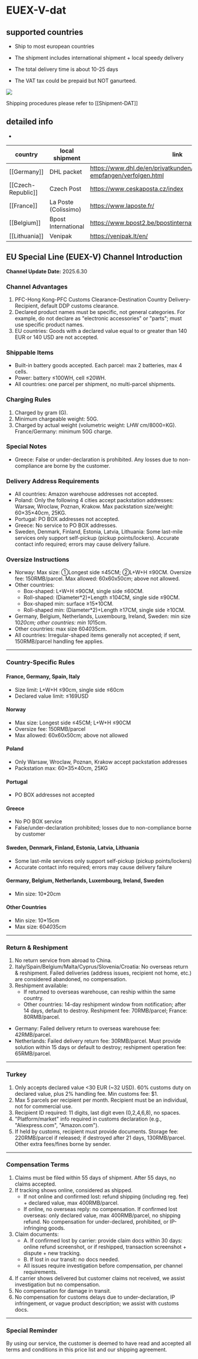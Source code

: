 
# EUEX-V-dat


## supported countries 

- Ship to most european countries

- The shipment includes international shipment + local speedy delivery 

- The total delivery time is about 10-25 days

- The VAT tax could be prepaid but NOT ganurteed. 

![](2024-11-13-16-02-10.png)

Shipping procedures please refer to [[Shipment-DAT]]



## detailed info 

- 

| country            | local shipment       | link                                                               |
| ------------------ | -------------------- | ------------------------------------------------------------------ |
| [[Germany]]        | DHL packet           | https://www.dhl.de/en/privatkunden/pakete-empfangen/verfolgen.html |
| [[Czech-Republic]] | Czech Post           | https://www.ceskaposta.cz/index                                    |
| [[France]]         | La Poste (Colissimo) | https://www.laposte.fr/                                            |
| [[Belgium]]        | Bpost International  | https://www.bpost2.be/bpostinternational/track_trace/find.php      |
| [[Lithuania]]      | Venipak              | https://venipak.lt/en/                                             |
 






## EU Special Line (EUEX-V) Channel Introduction

**Channel Update Date:** 2025.6.30

### Channel Advantages
1. PFC-Hong Kong-PFC Customs Clearance-Destination Country Delivery-Recipient, default DDP customs clearance.
2. Declared product names must be specific, not general categories. For example, do not declare as "electronic accessories" or "parts"; must use specific product names.
3. EU countries: Goods with a declared value equal to or greater than 140 EUR or 140 USD are not accepted.

### Shippable Items
- Built-in battery goods accepted. Each parcel: max 2 batteries, max 4 cells.
- Power: battery ≤100WH, cell ≤20WH.
- All countries: one parcel per shipment, no multi-parcel shipments.

### Charging Rules
1. Charged by gram (G).
2. Minimum chargeable weight: 50G.
3. Charged by actual weight (volumetric weight: L*H*W cm/8000=KG). France/Germany: minimum 50G charge.

### Special Notes
- Greece: False or under-declaration is prohibited. Any losses due to non-compliance are borne by the customer.

### Delivery Address Requirements
- All countries: Amazon warehouse addresses not accepted.
- Poland: Only the following 4 cities accept packstation addresses: Warsaw, Wroclaw, Poznan, Krakow. Max packstation size/weight: 60×35×40cm, 25KG.
- Portugal: PO BOX addresses not accepted.
- Greece: No service to PO BOX addresses.
- Sweden, Denmark, Finland, Estonia, Latvia, Lithuania: Some last-mile services only support self-pickup (pickup points/lockers). Accurate contact info required; errors may cause delivery failure.

### Oversize Instructions
- Norway: Max size: ①Longest side ≤45CM; ②L+W+H ≤90CM. Oversize fee: 150RMB/parcel. Max allowed: 60x60x50cm; above not allowed.
- Other countries:
    - Box-shaped: L+W+H ≤90CM, single side ≤60CM.
    - Roll-shaped: (Diameter*2)+Length ≤104CM, single side ≤90CM.
    - Box-shaped min: surface ≥15*10CM.
    - Roll-shaped min: (Diameter*2)+Length ≥17CM, single side ≥10CM.
- Germany, Belgium, Netherlands, Luxembourg, Ireland, Sweden: min size 10*20cm; other countries: min 10*15cm.
- Other countries: max size 60*40*35cm.
- All countries: Irregular-shaped items generally not accepted; if sent, 150RMB/parcel handling fee applies.

---

### Country-Specific Rules

#### France, Germany, Spain, Italy
- Size limit: L+W+H ≤90cm, single side ≤60cm
- Declared value limit: ≤169USD

#### Norway
- Max size: Longest side ≤45CM; L+W+H ≤90CM
- Oversize fee: 150RMB/parcel
- Max allowed: 60x60x50cm; above not allowed

#### Poland
- Only Warsaw, Wroclaw, Poznan, Krakow accept packstation addresses
- Packstation max: 60×35×40cm, 25KG

#### Portugal
- PO BOX addresses not accepted

#### Greece
- No PO BOX service
- False/under-declaration prohibited; losses due to non-compliance borne by customer

#### Sweden, Denmark, Finland, Estonia, Latvia, Lithuania
- Some last-mile services only support self-pickup (pickup points/lockers)
- Accurate contact info required; errors may cause delivery failure

#### Germany, Belgium, Netherlands, Luxembourg, Ireland, Sweden
- Min size: 10*20cm

#### Other Countries
- Min size: 10*15cm
- Max size: 60*40*35cm

---

### Return & Reshipment
1. No return service from abroad to China.
2. Italy/Spain/Belgium/Malta/Cyprus/Slovenia/Croatia: No overseas return & reshipment. Failed deliveries (address issues, recipient not home, etc.) are considered abandoned, no compensation.
3. Reshipment available:
    - If returned to overseas warehouse, can reship within the same country.
    - Other countries: 14-day reshipment window from notification; after 14 days, default to destroy. Reshipment fee: 70RMB/parcel; France: 80RMB/parcel.
- Germany: Failed delivery return to overseas warehouse fee: 42RMB/parcel.
- Netherlands: Failed delivery return fee: 30RMB/parcel. Must provide solution within 15 days or default to destroy; reshipment operation fee: 65RMB/parcel.

---

### Turkey
1. Only accepts declared value <30 EUR (~32 USD). 60% customs duty on declared value, plus 2% handling fee. Min customs fee: $1.
2. Max 5 parcels per recipient per month. Recipient must be an individual, not for commercial use.
3. Recipient ID required: 11 digits, last digit even (0,2,4,6,8), no spaces.
4. "Platform/market" info required in customs declaration (e.g., "Aliexpress.com", "Amazon.com").
5. If held by customs, recipient must provide documents. Storage fee: 220RMB/parcel if released; if destroyed after 21 days, 130RMB/parcel. Other extra fees/fines borne by sender.

---

### Compensation Terms
1. Claims must be filed within 55 days of shipment. After 55 days, no claims accepted.
2. If tracking shows online, considered as shipped.
    - If not online and confirmed lost: refund shipping (including reg. fee) + declared value, max 400RMB/parcel.
    - If online, no overseas reply: no compensation. If confirmed lost overseas: only declared value, max 400RMB/parcel, no shipping refund. No compensation for under-declared, prohibited, or IP-infringing goods.
3. Claim documents:
    - A. If confirmed lost by carrier: provide claim docs within 30 days: online refund screenshot, or if reshipped, transaction screenshot + dispute + new tracking.
    - B. If lost in our transit: no docs needed.
    - All issues require investigation before compensation, per channel requirements.
4. If carrier shows delivered but customer claims not received, we assist investigation but no compensation.
5. No compensation for damage in transit.
6. No compensation for customs delays due to under-declaration, IP infringement, or vague product description; we assist with customs docs.

---

### Special Reminder
By using our service, the customer is deemed to have read and accepted all terms and conditions in this price list and our shipping agreement.